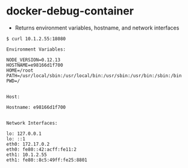 # docker-debug-container
* Returns environment variables, hostname, and network interfaces

```
$ curl 10.1.2.55:18080

Environment Variables:

NODE_VERSION=0.12.13
HOSTNAME=e98166d1f700
HOME=/root
PATH=/usr/local/sbin:/usr/local/bin:/usr/sbin:/usr/bin:/sbin:/bin
PWD=/


Host:

Hostname: e98166d1f700


Network Interfaces:

lo: 127.0.0.1
lo: ::1
eth0: 172.17.0.2
eth0: fe80::42:acff:fe11:2
eth1: 10.1.2.55
eth1: fe80::8c5:49ff:fe25:8801
```
